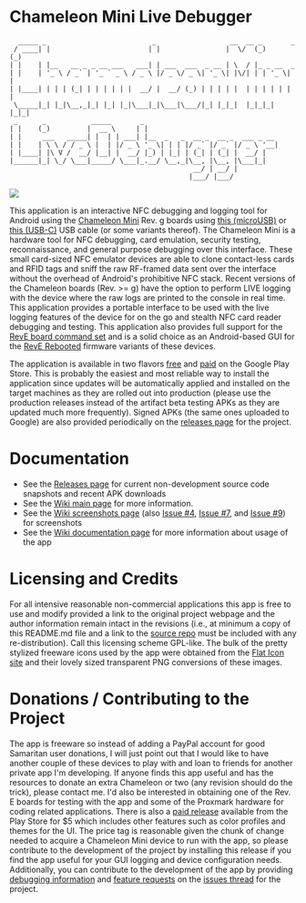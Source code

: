 # Chameleon Mini Live Debugger

```
  _____ _                          _                  __  __ _       _ 
 / ____| |                        | |                |  \/  (_)     (_)
| |    | |__   __ _ _ __ ___   ___| | ___  ___  _ __ | \  / |_ _ __  _ 
| |    | '_ \ / _` | '_ ` _ \ / _ \ |/ _ \/ _ \| '_ \| |\/| | | '_ \| |
| |____| | | | (_| | | | | | |  __/ |  __/ (_) | | | | |  | | | | | | |
 \_____|_| |_|\__,_|_| |_| |_|\___|_|\___|\___/|_| |_|_|  |_|_|_| |_|_|
 _      _           _____       _                                 
| |    (_)         |  __ \     | |                                
| |     ___   _____| |  | | ___| |__  _   _  __ _  __ _  ___ _ __ 
| |    | \ \ / / _ \ |  | |/ _ \ '_ \| | | |/ _` |/ _` |/ _ \ '__|
| |____| |\ V /  __/ |__| |  __/ |_) | |_| | (_| | (_| |  __/ |   
|______|_| \_/ \___|_____/ \___|_.__/ \__,_|\__, |\__, |\___|_|   
                                             __/ | __/ |          
                                            |___/ |___/           

```

![](https://user-images.githubusercontent.com/22165688/35208704-a1ebdc68-ff17-11e7-8fde-291c89ff61bd.png)

This application is an interactive NFC debugging and logging tool for Android using the [Chameleon Mini](https://github.com/emsec/ChameleonMini) Rev. g boards using [this (microUSB)](https://www.amazon.com/gp/product/B00CXAC1ZW/ref=oh_aui_detailpage_o03_s00?ie=UTF8&psc=1) or [this (USB-C)](https://www.amazon.com/gp/product/B071J92Q91/ref=oh_aui_detailpage_o02_s00?ie=UTF8&psc=1) USB cable (or some variants thereof). The Chameleon Mini is a hardware tool for NFC debugging, card emulation, security testing, reconnaissance, and general purpose debugging over this interface. These small card-sized NFC emulator devices are able to clone contact-less cards and RFID tags and sniff the raw RF-framed data sent over the interface without the overhead of Android's prohibitive NFC stack. Recent versions of the Chameleon boards (Rev. >= g) have the option to perform LIVE logging with the device where the raw logs are printed to the console in real time. This application provides a portable interface to be used with the live logging features of the device for on the go and stealth NFC card reader debugging and testing. This application also provides full support for the [RevE board command set](https://github.com/iceman1001/ChameleonMini-rebooted/wiki/Terminal-Commands) and is a solid choice as an Android-based GUI for the [RevE Rebooted](https://github.com/iceman1001/ChameleonMini-rebooted) firmware variants of these devices.

The application is available in two flavors [free](https://play.google.com/store/apps/details?id=com.maxieds.chameleonminilivedebugger) and [paid](https://play.google.com/store/apps/details?id=com.maxieds.chameleonminilivedebugger.paid) on the Google Play Store. This is probably the easiest and most reliable way to install the application since updates will be automatically applied and installed on the target machines as they are rolled out into production (please use the production releases instead of the artifact beta testing APKs as they are updated much more frequently). Signed APKs (the same ones uploaded to Google) are also provided periodically on the [releases page](https://github.com/maxieds/ChameleonMiniLiveDebugger/releases/latest) for the project.

# Documentation

* See the [Releases page](https://github.com/maxieds/ChameleonMiniLiveDebugger/releases) for current non-development source code snapshots and recent APK downloads
* See the [Wiki main page](https://github.com/maxieds/ChameleonMiniLiveDebugger/wiki) for more information.
* See the [Wiki screenshots page](https://github.com/maxieds/ChameleonMiniLiveDebugger/wiki/Screenshots) (also [Issue #4](https://github.com/maxieds/ChameleonMiniLiveDebugger/issues/4), [Issue #7](https://github.com/maxieds/ChameleonMiniLiveDebugger/issues/7), and [Issue #9](https://github.com/maxieds/ChameleonMiniLiveDebugger/issues/9)) for screenshots 
* See the [Wiki documentation page](https://github.com/maxieds/ChameleonMiniLiveDebugger/wiki/Documentation) for more information about usage of the app

# Licensing and Credits

For all intensive reasonable non-commercial applications this app is free to use and modify provided a link to the original project webpage and the author information remain intact in the revisions (i.e., at minimum a copy of this README.md file and a link to the [source repo](https://github.com/maxieds/ChameleonMiniLiveDebugger) must be included with any re-distribution). Call this licensing scheme GPL-like. The bulk of the pretty stylized freeware icons used by the app were obtained from the [Flat Icon site](flaticon.com) and their lovely sized transparent PNG conversions of these images.

# Donations / Contributing to the Project

The app is freeware so instead of adding a PayPal account for good Samaritan user donations, I will just point out that I would like to have another couple of these devices to play with and loan to friends for another private app I'm developing. If anyone finds this app useful and has the resources to donate an extra Chameleon or two (any revision should do the trick), please contact me. I'd also be interested in obtaining one of the Rev. E boards for testing with the app and some of the Proxmark hardware for coding related applications. There is also a [paid release](https://play.google.com/store/apps/details?id=com.maxieds.chameleonminilivedebugger.paid) available from the Play Store for $5 which includes other features such as color profiles and themes for the UI. The price tag is reasonable given the chunk of change needed to acquire a Chameleon Mini device to run with the app, so please contribute to the development of the project by installing this release if you find the app useful for your GUI logging and device configuration needs.
Additionally, you can contribute to the development of the app by providing [debugging information](https://github.com/maxieds/ChameleonMiniLiveDebugger/issues/1) and [feature requests](https://github.com/maxieds/ChameleonMiniLiveDebugger/issues/2) on the [issues thread](https://github.com/maxieds/ChameleonMiniLiveDebugger/issues) for the project. 
